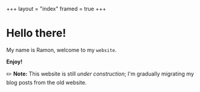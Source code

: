 +++
layout = "index"
framed = true
+++

# Hello there!
My name is Ramon, welcome to my `website`. 

**Enjoy!**

✏️ **Note:** This website is still *under construction*; I'm gradually migrating my blog posts from the old website.

